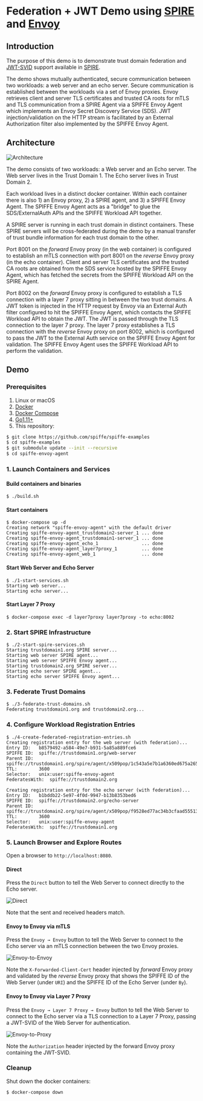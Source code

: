 # Federation + JWT Demo using [SPIRE](https://github.com/spiffe/spire) and [Envoy](https://github.com/envoyproxy/envoy)

## Introduction

The purpose of this demo is to demonstrate trust domain federation and
[JWT-SVID](https://github.com/spiffe/spiffe/blob/master/standards/JWT-SVID.md)
support available in [SPIRE](https://github.com/spiffe/spire).

The demo shows mutually authenticated, secure communication between two
workloads: a web server and an echo server. Secure communication is established
between the workloads via a set of Envoy proxies. Envoy retrieves client and
server TLS certificates and trusted CA roots for mTLS and TLS communication
from a SPIRE Agent via a SPIFFE Envoy Agent which implements an Envoy Secret
Discovery Service (SDS). JWT injection/validation on the HTTP stream is
facilitated by an External Authorization filter also implemented by the SPIFFE
Envoy Agent.

## Architecture

![Architecture](img/architecture.png)

The demo consists of two workloads: a Web server and an Echo server. The Web
server lives in the Trust Domain 1. The Echo server lives in Trust Domain 2.

Each workload lives in a distinct docker container. Within each container there
is also 1) an Envoy proxy, 2) a SPIRE agent, and 3) a SPIFFE Envoy Agent. The
SPIFFE Envoy Agent acts as a "bridge" to glue the SDS/ExternalAuth APIs and the
SPIFFE Workload API together.

A SPIRE server is running in each trust domain in distinct containers. These
SPIRE servers will be cross-federated during the demo by a manual transfer of
trust bundle information for each trust domain to the other.

Port 8001 on the _forward_ Envoy proxy (in the web container) is configured to
establish an mTLS connection with port 8001 on the _reverse_ Envoy proxy (in
the echo container). Client and server TLS certificates and the trusted CA
roots are obtained from the SDS service hosted by the SPIFFE Envoy Agent, which
has fetched the secrets from the SPIFFE Workload API on the SPIRE Agent.

Port 8002 on the _forward_ Envoy proxy is configured to establish a TLS
connection with a layer 7 proxy sitting in between the two trust domains. A JWT
token is injected in the HTTP request by Envoy via an External Auth filter
configured to hit the SPIFFE Envoy Agent, which contacts the SPIFFE Workload
API to obtain the JWT. The JWT is passed through the TLS connection to the
layer 7 proxy. The layer 7 proxy establishes a TLS connection with the
_reverse_ Envoy proxy on port 8002, which is configured to pass the JWT to the
External Auth service on the SPIFFE Envoy Agent for validation. The SPIFFE
Envoy Agent uses the SPIFFE Workload API to perform the validation.

## Demo

### Prerequisites

1. Linux or macOS
2. [Docker](https://docs.docker.com/)
3. [Docker Compose](https://docs.docker.com/compose/install/)
4. [Go1.11+](https://golang.org/dl/)
5. This repository:

```bash
$ git clone https://github.com/spiffe/spiffe-examples
$ cd spiffe-examples
$ git submodule update --init --recursive
$ cd spiffe-envoy-agent
```

### 1. Launch Containers and Services

#### Build containers and binaries

```
$ ./build.sh
```

#### Start containers

```
$ docker-compose up -d
Creating network "spiffe-envoy-agent" with the default driver
Creating spiffe-envoy-agent_trustdomain2-server_1 ... done
Creating spiffe-envoy-agent_trustdomain1-server_1 ... done
Creating spiffe-envoy-agent_echo_1                ... done
Creating spiffe-envoy-agent_layer7proxy_1         ... done
Creating spiffe-envoy-agent_web_1                 ... done
```

#### Start Web Server and Echo Server

```
$ ./1-start-services.sh
Starting web server...
Starting echo server...
```

#### Start Layer 7 Proxy

```
$ docker-compose exec -d layer7proxy layer7proxy -to echo:8002
```

### 2. Start SPIRE Infrastructure

```
$ ./2-start-spire-services.sh
Starting trustdomain1.org SPIRE server...
Starting web server SPIRE agent...
Starting web server SPIFFE Envoy agent...
Starting trustdomain2.org SPIRE server...
Starting echo server SPIRE agent...
Starting echo server SPIFFE Envoy agent...
```

### 3. Federate Trust Domains
```
$ ./3-federate-trust-domains.sh
Federating trustdomain1.org and trustdomain2.org...
```

### 4. Configure Workload Registration Entries
```
$ ./4-create-federated-registration-entries.sh
Creating registration entry for the web server (with federation)...
Entry ID:	b8579492-a584-49e7-b931-5a85a889fce6
SPIFFE ID:	spiffe://trustdomain1.org/web-server
Parent ID:	spiffe://trustdomain1.org/spire/agent/x509pop/1c543a5e7b1a6360ed675a265802ee48e94cc512
TTL:		3600
Selector:	unix:user:spiffe-envoy-agent
FederatesWith:	spiffe://trustdomain2.org

Creating registration entry for the echo server (with federation)...
Entry ID:	b1bddb22-5e97-4f0d-9947-b13b8353bed6
SPIFFE ID:	spiffe://trustdomain2.org/echo-server
Parent ID:	spiffe://trustdomain2.org/spire/agent/x509pop/f9528ed77ac34b3cfaad55513c98d53701440336
TTL:		3600
Selector:	unix:user:spiffe-envoy-agent
FederatesWith:	spiffe://trustdomain1.org
```

### 5. Launch Browser and Explore Routes

Open a browser to `http://localhost:8080`. 

#### Direct

Press the `Direct` button to tell the Web Server to connect directly to the
Echo server.

![Direct](img/direct.png)

Note that the sent and received headers match.

#### Envoy to Envoy via mTLS

Press the `Envoy → Envoy` button to tell the Web Server to connect to the Echo
server via an mTLS connection between the two Envoy proxies.

![Envoy-to-Envoy](img/envoy-to-envoy.png)

Note the `X-Forwarded-Client-Cert` header injected by _forward_ Envoy proxy and
validated by the _reverse_ Envoy proxy that shows the SPIFFE ID of the Web Server
(under `URI`) and the SPIFFE ID of the Echo Server (under `By`).

#### Envoy to Envoy via Layer 7 Proxy

Press the `Envoy → Layer 7 Proxy → Envoy` button to tell the Web Server to
connect to the Echo server via a TLS connection to a Layer 7 Proxy, passing a
JWT-SVID of the Web Server for authentication.

![Envoy-to-Proxy](img/envoy-to-proxy.png)

Note the `Authorization` header injected by the forward Envoy proxy containing
the JWT-SVID.

### Cleanup

Shut down the docker containers:

```
$ docker-compose down
```
